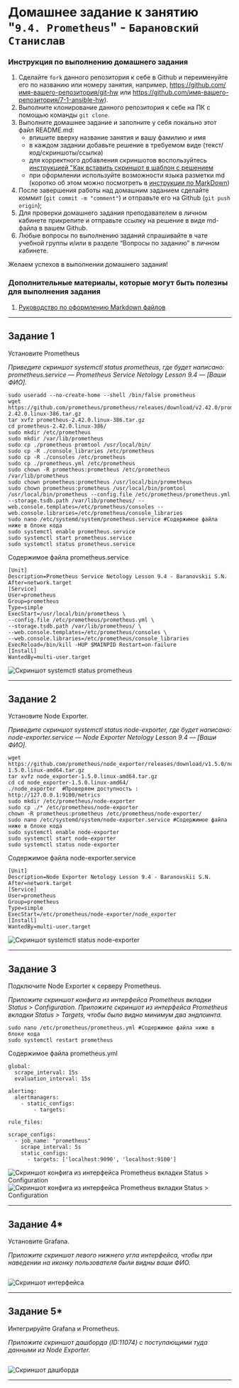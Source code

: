 # Домашнее задание к занятию "`9.4. Prometheus`" - `Барановский Станислав`


### Инструкция по выполнению домашнего задания

   1. Сделайте `fork` данного репозитория к себе в Github и переименуйте его по названию или номеру занятия, например, https://github.com/имя-вашего-репозитория/git-hw или  https://github.com/имя-вашего-репозитория/7-1-ansible-hw).
   2. Выполните клонирование данного репозитория к себе на ПК с помощью команды `git clone`.
   3. Выполните домашнее задание и заполните у себя локально этот файл README.md:
      - впишите вверху название занятия и вашу фамилию и имя
      - в каждом задании добавьте решение в требуемом виде (текст/код/скриншоты/ссылка)
      - для корректного добавления скриншотов воспользуйтесь [инструкцией "Как вставить скриншот в шаблон с решением](https://github.com/netology-code/sys-pattern-homework/blob/main/screen-instruction.md)
      - при оформлении используйте возможности языка разметки md (коротко об этом можно посмотреть в [инструкции  по MarkDown](https://github.com/netology-code/sys-pattern-homework/blob/main/md-instruction.md))
   4. После завершения работы над домашним заданием сделайте коммит (`git commit -m "comment"`) и отправьте его на Github (`git push origin`);
   5. Для проверки домашнего задания преподавателем в личном кабинете прикрепите и отправьте ссылку на решение в виде md-файла в вашем Github.
   6. Любые вопросы по выполнению заданий спрашивайте в чате учебной группы и/или в разделе “Вопросы по заданию” в личном кабинете.
   
Желаем успехов в выполнении домашнего задания!
   
### Дополнительные материалы, которые могут быть полезны для выполнения задания

1. [Руководство по оформлению Markdown файлов](https://gist.github.com/Jekins/2bf2d0638163f1294637#Code)

---

## Задание 1

Установите Prometheus

*Приведите скриншот systemctl status prometheus, где будет написано: prometheus.service — Prometheus Service Netology Lesson 9.4 — [Ваши ФИО].*
```
sudo useradd --no-create-home --shell /bin/false prometheus
wget https://github.com/prometheus/prometheus/releases/download/v2.42.0/prometheus-2.42.0.linux-386.tar.gz
tar xvfz prometheus-2.42.0.linux-386.tar.gz
cd prometheus-2.42.0.linux-386/
sudo mkdir /etc/prometheus
sudo mkdir /var/lib/prometheus
sudo cp ./prometheus promtool /usr/local/bin/
sudo cp -R ./console_libraries /etc/prometheus
sudo cp -R ./consoles /etc/prometheus
sudo cp ./prometheus.yml /etc/prometheus
sudo chown -R prometheus:prometheus /etc/prometheus /var/lib/prometheus
sudo chown prometheus:prometheus /usr/local/bin/prometheus
sudo chown prometheus:prometheus /usr/local/bin/promtool
/usr/local/bin/prometheus --config.file /etc/prometheus/prometheus.yml --storage.tsdb.path /var/lib/prometheus/ --web.console.templates=/etc/prometheus/consoles --web.console.libraries=/etc/prometheus/console_libraries
sudo nano /etc/systemd/system/prometheus.service #Содержимое файла ниже в блоке кода
sudo systemctl enable prometheus.service
sudo systemctl start prometheus.service
sudo systemctl status prometheus.service
```
Содержимое файла prometheus.service
```
[Unit]
Description=Prometheus Service Netology Lesson 9.4 - Baranovskii S.N.
After=network.target
[Service]
User=prometheus
Group=prometheus
Type=simple
ExecStart=/usr/local/bin/prometheus \
--config.file /etc/prometheus/prometheus.yml \
--storage.tsdb.path /var/lib/prometheus/ \
--web.console.templates=/etc/prometheus/consoles \
--web.console.libraries=/etc/prometheus/console_libraries
ExecReload=/bin/kill -HUP $MAINPID Restart=on-failure
[Install]
WantedBy=multi-user.target
```

![Скриншот systemctl status prometheus](https://github.com/StanislavBaranovskii/9-4-hw-prometheus/blob/main/img/9-4-1.png "Скриншот systemctl status prometheus")

---

## Задание 2

Установите Node Exporter.

*Приведите скриншот systemctl status node-exporter, где будет написано: node-exporter.service — Node Exporter Netology Lesson 9.4 — [Ваши ФИО].*
```
wget https://github.com/prometheus/node_exporter/releases/download/v1.5.0/node_exporter-1.5.0.linux-amd64.tar.gz
tar xvfz node_exporter-1.5.0.linux-amd64.tar.gz
cd cd node_exporter-1.5.0.linux-amd64/
./node_exporter  #Проверяем доступность : http://127.0.0.1:9100/metrics
sudo mkdir /etc/prometheus/node-exporter
sudo cp ./* /etc/prometheus/node-exporter
chown -R prometheus:prometheus /etc/prometheus/node-exporter/
sudo nano /etc/systemd/system/node-exporter.service #Содержимое файла ниже в блоке кода
sudo systemctl enable node-exporter
sudo systemctl start node-exporter
sudo systemctl status node-exporter
```
Содержимое файла node-exporter.service
```
[Unit]
Description=Node Exporter Netology Lesson 9.4 - Baranovskii S.N.
After=network.target
[Service]
User=prometheus
Group=prometheus
Type=simple
ExecStart=/etc/prometheus/node-exporter/node_exporter
[Install]
WantedBy=multi-user.target 
```

![Скриншот systemctl status node-exporter](https://github.com/StanislavBaranovskii/9-4-hw-prometheus/blob/main/img/9-4-2.png "Скриншот systemctl status node-exporter")

---

## Задание 3

Подключите Node Exporter к серверу Prometheus.

*Приложите скриншот конфига из интерфейса Prometheus вкладки Status > Configuration. Приложите скриншот из интерфейса Prometheus вкладки Status > Targets, чтобы было видно минимум два эндпоинта.*
```
sudo nano /etc/prometheus/prometheus.yml #Содержимое файла ниже в блоке кода
sudo systemctl restart prometheus
```
Содержимое файла prometheus.yml
```
global:
  scrape_interval: 15s
  evaluation_interval: 15s

alerting:
  alertmanagers:
    - static_configs:
        - targets:

rule_files:

scrape_configs:
  - job_name: "prometheus"
    scrape_interval: 5s
    static_configs:
      - targets: ['localhost:9090', 'localhost:9100']
```

![Скриншот конфига из интерфейса Prometheus вкладки Status > Configuration](https://github.com/StanislavBaranovskii/9-4-hw-prometheus/blob/main/img/9-4-3-1.png "Скриншот конфига из интерфейса Prometheus вкладки Status > Configuration")
![Скриншот конфига из интерфейса Prometheus вкладки Status > Configuration](https://github.com/StanislavBaranovskii/9-4-hw-prometheus/blob/main/img/9-4-3-2.png "Скриншот конфига из интерфейса Prometheus вкладки Status > Configuration")

---

## Задание 4*

Установите Grafana.

*Приложите скриншот левого нижнего угла интерфейса, чтобы при наведении на иконку пользователя были видны ваши ФИО.*
```
```
![Скриншот интерфейса](https://github.com/StanislavBaranovskii/9-4-hw-prometheus/blob/main/img/9-4-4.png "Скриншот интерфейса")

---

## Задание 5*

Интегрируйте Grafana и Prometheus.

*Приложите скриншот дашборда (ID:11074) с поступающими туда данными из Node Exporter.*
```
```
![Скриншот дашборда](https://github.com/StanislavBaranovskii/9-4-hw-prometheus/blob/main/img/9-4-5.png "Скриншот дашборда")

---

